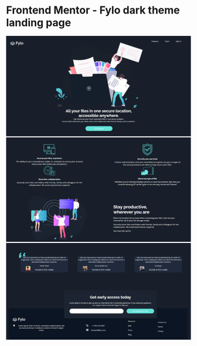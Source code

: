 # Frontend Mentor - Fylo dark theme landing page
![1st](images/for_github/1.png) 
![2nd](images/for_github/2.png) 
![3rd](images/for_github/3.png) 
